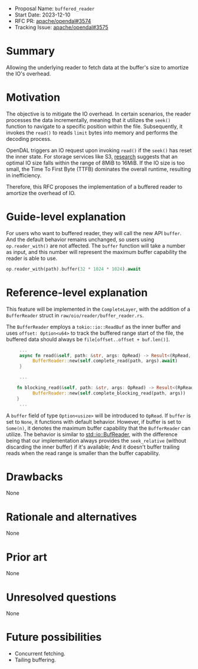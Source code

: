- Proposal Name: `buffered_reader`
- Start Date: 2023-12-10
- RFC PR: [apache/opendal#3574](https://github.com/apache/opendal/pull/3734)
- Tracking Issue: [apache/opendal#3575](https://github.com/apache/opendal/issues/3735)

# Summary

Allowing the underlying reader to fetch data at the buffer's size to amortize the IO's overhead.

# Motivation

The objective is to mitigate the IO overhead. In certain scenarios, the reader processes the data incrementally, meaning that it utilizes the `seek()` function to navigate to a specific position within the file. Subsequently, it invokes the `read()` to reads `limit` bytes into memory and performs the decoding process.


OpenDAL triggers an IO request upon invoking `read()` if the `seek()` has reset the inner state. For storage services like S3, [research](https://www.vldb.org/pvldb/vol16/p2769-durner.pdf) suggests that an optimal IO size falls within the range of 8MiB to 16MiB. If the IO size is too small, the Time To First Byte (TTFB) dominates the overall runtime, resulting in inefficiency.

Therefore, this RFC proposes the implementation of a buffered reader to amortize the overhead of IO.

# Guide-level explanation

For users who want to buffered reader, they will call the new API `buffer`. And the default behavior remains unchanged, so users using `op.reader_with()` are not affected. The `buffer` function will take a number as input, and this number will represent the maximum buffer capability the reader is able to use. 

```rust
op.reader_with(path).buffer(32 * 1024 * 1024).await
```

# Reference-level explanation

This feature will be implemented in the `CompleteLayer`, with the addition of a `BufferReader` struct in `raw/oio/reader/buffer_reader.rs`. 

The `BufferReader` employs a `tokio::io::ReadBuf` as the inner buffer and uses `offset: Option<u64>` to track the buffered range start of the file, the buffered data should always be `file[offset..offset + buf.len()]`.


```rust
     ...
     async fn read(&self, path: &str, args: OpRead) -> Result<(RpRead, Self::Reader)> {
          BufferReader::new(self.complete_read(path, args).await)
     }

     ...

    fn blocking_read(&self, path: &str, args: OpRead) -> Result<(RpRead, Self::BlockingReader)> {
          BufferReader::new(self.complete_blocking_read(path, args))
    }
     ...
```

A `buffer` field of type `Option<usize>` will be introduced to `OpRead`. If `buffer` is set to `None`, it functions with default behavior. However, if buffer is set to `Some(n)`, it denotes the maximum buffer capability that the `BufferReader` can utilize. The behavior is similar to [std::io::BufReader](https://doc.rust-lang.org/std/io/struct.BufReader.html), with the difference being that our implementation always provides the `seek_relative` (without discarding the inner buffer) if it's available; And it doesn't buffer trailing reads when the read range is smaller than the buffer capability.

# Drawbacks
None

# Rationale and alternatives
None

# Prior art
None

# Unresolved questions
None

# Future possibilities
- Concurrent fetching.
- Tailing buffering.
